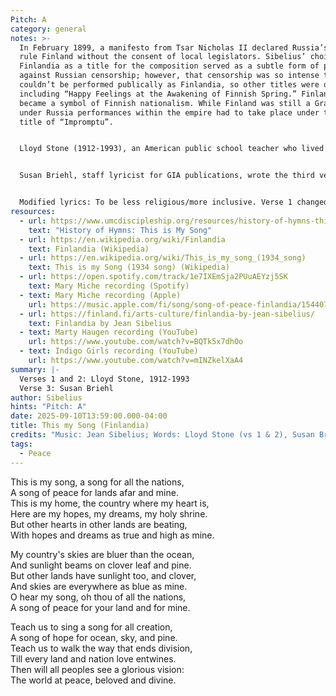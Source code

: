 ```yaml
---
Pitch: A
category: general
notes: >-
  In February 1899, a manifesto from Tsar Nicholas II declared Russia’s right to
  rule Finland without the consent of local legislators. Sibelius’ choice of
  Finlandia as a title for the composition served as a subtle form of protest
  against Russian censorship; however, that censorship was so intense that it
  couldn’t be performed publically as Finlandia, so other titles were devised
  including “Happy Feelings at the Awakening of Finnish Spring.” Finlandia
  became a symbol of Finnish nationalism. While Finland was still a Grand Duchy
  under Russia performances within the empire had to take place under the covert
  title of “Impromptu”.


  Lloyd Stone (1912-1993), an American public school teacher who lived in Hawaii, authored 10 books of poetry and two children’s books. He wrote the first two stanzas of “This Is My Song” for its inclusion in the collection, Sing a Tune (1934). During the brief time of peace between two world wars, it was a song of hope for all nations—“for lands afar and mine.”


  Susan Briehl, staff lyricist for GIA publications, wrote the third verse for Marty Haugen's arrangement.


  Modified lyrics: To be less religious/more inclusive. Verse 1 changed “O God of all the nations” to “A song for all the nations”. Verse 2 changed “God” to “Thou”. Verse 3 changed “O God of all creation” to “A song for all creation” and “Your glorious vision” to “a glorious vision”. 
resources:
  - url: https://www.umcdiscipleship.org/resources/history-of-hymns-this-is-my-song
    text: "History of Hymns: This is My Song"
  - url: https://en.wikipedia.org/wiki/Finlandia
    text: Finlandia (Wikipedia)
  - url: https://en.wikipedia.org/wiki/This_is_my_song_(1934_song)
    text: This is my Song (1934 song) (Wikipedia)
  - url: https://open.spotify.com/track/1e7IXEmSja2PUuAEYzj5SK
    text: Mary Miche recording (Spotify)
  - text: Mary Miche recording (Apple)
    url: https://music.apple.com/fi/song/song-of-peace-finlandia/1544077700
  - url: https://finland.fi/arts-culture/finlandia-by-jean-sibelius/
    text: Finlandia by Jean Sibelius
  - text: Marty Haugen recording (YouTube)
    url: https://www.youtube.com/watch?v=BQTk5x7dhOo
  - text: Indigo Girls recording (YouTube)
    url: https://www.youtube.com/watch?v=mINZkelXaA4
summary: |-
  Verses 1 and 2: Lloyd Stone, 1912-1993
  Verse 3: Susan Briehl
author: Sibelius
hints: "Pitch: A"
date: 2025-09-10T13:59:00.000-04:00
title: This my Song (Finlandia)
credits: "Music: Jean Sibelius; Words: Lloyd Stone (vs 1 & 2), Susan Briehl (vs 3)"
tags:
  - Peace
---
```

This is my song, a song for all the nations,\
A song of peace for lands afar and mine.\
This is my home, the country where my heart is,\
Here are my hopes, my dreams, my holy shrine.\
But other hearts in other lands are beating,\
With hopes and dreams as true and high as mine.  

My country's skies are bluer than the ocean,\
And sunlight beams on clover leaf and pine.\
But other lands have sunlight too, and clover,\
And skies are everywhere as blue as mine.\
O hear my song, oh thou of all the nations,\
A song of peace for your land and for mine.  

Teach us to sing a song for all creation,\
A song of hope for ocean, sky, and pine.\
Teach us to walk the way that ends division,\
Till every land and nation love entwines.\
Then will all peoples see a glorious vision:\
The world at peace, beloved and divine.
